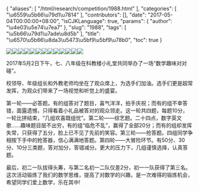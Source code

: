 {
    "aliases": [
        "/html/research/competition/1988.html"
    ],
    "categories": [
        "\u6559\u5b66\u79d1\u7814"
    ],
    "contributors": [],
    "date": "2017-05-04T00:00:00+08:00",
    "isCJKLanguage": true,
    "params": {
        "author": "\u4e03\u5e74\u7ea7"
    },
    "slug": "1988",
    "tags": [
        "\u5b66\u79d1\u7ade\u8d5b"
    ],
    "title": "\u6570\u5b66\u8da3\u5473\u5bf9\u5bf9\u78b0",
    "toc": true
}

![](https://cdn.tfls.online/mirror/full/ea616fa1338a0c5773fb87c6cf3913e89f14ec0c.jpg)![](https://cdn.tfls.online/mirror/full/7c06651aab1ca3b018eec84d73e392414ba05be2.jpg)![](https://cdn.tfls.online/mirror/full/803fe4231ed07075465c6fcafbf1e6aa11bd0b26.jpg)![](https://cdn.tfls.online/mirror/full/3fdc011b02d3209331fd4f0bcc6d27fd02f4a2d5.jpg)![](https://cdn.tfls.online/mirror/full/8e872ac29b3e5309ef152c05c3b6022fc4327a46.jpg)![](https://cdn.tfls.online/mirror/full/97e52d101234e73b7e6a44e9d897ea076d76bc4d.jpg)![](https://cdn.tfls.online/mirror/full/1c3ddb5085d1d2dc39a3313530e23eef99b01b08.jpg)![](https://cdn.tfls.online/mirror/full/7e2b6e7d59fe4b7ed2604165c80627c533593678.jpg)![](https://cdn.tfls.online/mirror/full/de9e67fe623d4cf143ad108823d5da603670dbc6.jpg)![](https://cdn.tfls.online/mirror/full/db82746038876d8173fa3388f0e6fe1f6113d29d.jpg)![](https://cdn.tfls.online/mirror/full/2a863159da310380965ad9c2d4cfb5e26c629035.jpg)![](https://cdn.tfls.online/mirror/full/361c37efb114651821481d1a932cdc4093396558.jpg)![](https://cdn.tfls.online/mirror/full/9788b3a6b2d2ef91b948b999da60ebd8659306e1.jpg)




  





2017年5月2日下午，七、八年级在科教楼小礼堂共同举办了一场“数学趣味对对碰”。




校领导、年级组长和外教老师均坐在了观众席上，为选手们加油。选手们更是超常发挥，为观众们带来了一场视觉和听觉上的盛宴。




第一轮——必答题。有的组答对了题目，喜气洋洋，拍手庆祝；而有的组不幸答错，面露遗憾，只得看着小礼品被答对的观众领走。这一轮共四题，每题10分，一轮比拼结束，“几组欢喜既组忧”。第二轮——综艺题。二十四点，数字英文歌……趣味题目层不出穷，有的组“临危不乱”，赢得了全部20分；而有的组却发挥失常，只获得了五分，脸上已不见了先前的笑容。第三轮——抢答题。四组同学争相按下手中的抢答器，信心满满地答题。第四轮——大冒险环节。有50分、30分、10分三类题，答对加分，答错减分。更大的压力下，几组谨慎选择，认真答题。




最后，初二一队拔得头筹，与第二名初一二队仅差2分，初一一队获得了第三名。这次活动锻炼了我们的数学思维，提高了对数学的兴趣，是一次难得的锻炼机会，希望同学们爱上数学，乐在其中!




  



